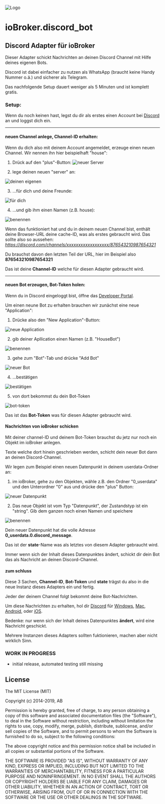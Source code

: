 ![Logo](../img/discord_bot.png)
# ioBroker.discord_bot

<!--
[![NPM version](https://img.shields.io/npm/v/iobroker.template.svg)](https://www.npmjs.com/package/iobroker.template)
[![Downloads](https://img.shields.io/npm/dm/iobroker.template.svg)](https://www.npmjs.com/package/iobroker.template)
![Number of Installations (latest)](https://iobroker.live/badges/template-installed.svg)
![Number of Installations (stable)](https://iobroker.live/badges/template-stable.svg)
[![Dependency Status](https://img.shields.io/david/Author/iobroker.template.svg)](https://david-dm.org/Author/iobroker.template)

[![NPM](https://nodei.co/npm/iobroker.template.png?downloads=true)](https://nodei.co/npm/iobroker.template/)

**Tests:** ![Test and Release](https://github.com/Author/ioBroker.template/workflows/Test%20and%20Release/badge.svg)
-->

## Discord Adapter für ioBroker

Dieser Adapter schickt Nachrichten an deinen Discord Channel mit Hilfe deines eigenen Bots.

Discord ist dabei einfacher zu nutzen als WhatsApp (braucht keine Handy Nummer o.ä.) und sicherer als Telegram.

Das nachfolgende Setup dauert weniger als 5 Minuten und ist komplett gratis.

### Setup:

Wenn du noch keinen hast, legst du dir als erstes einen Account bei [Discord](https://discord.com) an und loggst dich ein.

---

#### neuen Channel anlege, Channel-ID erhalten:

Wenn du dich also mit deinem Account angemeldet, erzeuge einen neuen Channel. Wir nennen ihn hier beispielhaft "house":
1. Drück auf den "plus"-Button:
![neuer Server](../img/01_new_channel.png)


2. lege deinen neuen "server" an:

![deinen eigenen](../img/02_new_channel.png)


3. ...für dich und deine Freunde:

![für dich](../img/03_new_channel.png)


4. ...und gib ihm einen Namen (z.B. house):

![benennen](../img/04_new_channel.png)

Wenn das funktioniert hat und du in deinem neuen Channel bist, enthält deine Browser-URL deine cache-ID, was als erstes gebraucht wird.
Das sollte also so aussehen: _https://discord.com/channels/xxxxxxxxxxxxxxxxxx/876543210987654321_

Du brauchst davon den letzten Teil der URL, hier im Beispiel also __876543210987654321__

Das ist deine __Channel-ID__ welche für diesen Adapter gebraucht wird.

---

#### neuen Bot erzeugen, Bot-Token holen:

Wenn du in Discord eingeloggt bist, öffne das [Developer Portal](https://discord.com/developers/applications).

Um einen neune Bot zu erhalten brauchen wir zunächst eine neue "Application":
1. Drücke also den "New Application"-Button:

![neue Application](../img/05_new_application.png)

2. gib deiner Apllication einen Namen (z.B. "HouseBot")

![benennen](../img/06_new_application.png)

3. gehe zum "Bot"-Tab und drücke "Add Bot"

![neuer Bot](../img/07_new_application.png)

4. ...bestätigen

![bestätigen](../img/08_new_application.png)

5. von dort bekommst du dein Bot-Token

![bot-token](../img/09_new_application.png)

Das ist das __Bot-Token__ was für diesen Adapter gebraucht wird.

#### Nachrichten von ioBroker schicken

Mit deiner channel-ID und deinem Bot-Token brauchst du jetz nur noch ein Objekt im ioBroker anlegen.

Texte welche dort hinein geschrieben werden, schicht dein neuer Bot dann an deinen Discord-Channel.

Wir legen zum Beispiel einen neuen Datenpunkt in deinem userdata-Ordner an:

1. im ioBroker, gehe zu den Objekten, wähle z.B. den Ordner "0_userdata" und den Unterordner "0" aus und drücke den "plus" Button:

![neuer Datenpunkt](../img/10_new_state.png)

2. Das neue Objekt ist vom Typ "Datenpunkt", der Zustandstyp ist ein "string". Gib dem ganzen noch einen Namen und speichere

![benennen](../img/11_new_state.png)

Dein neuer Datenpunkt hat die volle Adresse __0_userdata.0.discord_message__.

Das ist der __state__-Name was als letztes von diesem Adapter gebraucht wird.

Immer wenn sich der Inhalt dieses Datenpunktes ändert, schickt dir dein Bot das als Nachricht an deinen Discord-Channel.

#### zum schluss

Diese 3 Sachen, __Channel-ID__, __Bot-Token__ und __state__ trägst du also in die neue Instanz dieses Adapters ein und fertig.

Jeder der deinem Channel folgt bekommt deine Bot-Nachrichten.

Um diese Nachrichten zu erhalten, hol dir [Discord](https://discord.com/download) für [Windows](https://discord.com/api/downloads/distributions/app/installers/latest?channel=stable&platform=win&arch=x86),
[Mac](https://discord.com/api/download?platform=osx),
[Android](https://discordapp.page.link/?link=https%3A%2F%2Fplay.google.com%2Fstore%2Fapps%2Fdetails%3Fid%3Dcom.discord%26attemptId%3De4dc7dbf-5555-4257-b8ac-71fd09945649&utm_source=download&apn=com.discord&isi=985746746&ibi=com.hammerandchisel.discord&sd=Your%20place%20to%20talk%20with%20communities%20and%20friends.&efr=1),
oder [iOS](https://discordapp.page.link/?link=https%3A%2F%2Fplay.google.com%2Fstore%2Fapps%2Fdetails%3Fid%3Dcom.discord%26attemptId%3De4dc7dbf-5555-4257-b8ac-71fd09945649&utm_source=download&apn=com.discord&isi=985746746&ibi=com.hammerandchisel.discord&sd=Your%20place%20to%20talk%20with%20communities%20and%20friends.&efr=1).

Bedenke: nur wenn sich der Inhalt deines Datenpunktes __ändert__, wird eine Nachricht geschickt.

Mehrere Instanzen dieses Adapters sollten fuktionieren, machen aber nicht wirklich Sinn.

### **WORK IN PROGRESS**
* initial release, automated testing still missing

## License
The MIT License (MIT)

Copyright (c) 2014-2019, AB

Permission is hereby granted, free of charge, to any person obtaining a copy of this software and associated documentation files (the "Software"), to deal in the Software without restriction, including without limitation the rights to use, copy, modify, merge, publish, distribute, sublicense, and/or sell copies of the Software, and to permit persons to whom the Software is furnished to do so, subject to the following conditions:

The above copyright notice and this permission notice shall be included in all copies or substantial portions of the Software.

THE SOFTWARE IS PROVIDED "AS IS", WITHOUT WARRANTY OF ANY KIND, EXPRESS OR IMPLIED, INCLUDING BUT NOT LIMITED TO THE WARRANTIES OF MERCHANTABILITY, FITNESS FOR A PARTICULAR PURPOSE AND NONINFRINGEMENT. IN NO EVENT SHALL THE AUTHORS OR COPYRIGHT HOLDERS BE LIABLE FOR ANY CLAIM, DAMAGES OR OTHER LIABILITY, WHETHER IN AN ACTION OF CONTRACT, TORT OR OTHERWISE, ARISING FROM, OUT OF OR IN CONNECTION WITH THE SOFTWARE OR THE USE OR OTHER DEALINGS IN THE SOFTWARE.
